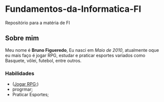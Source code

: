 # Fundamentos-da-Informatica-FI
Repositório para a matéria de FI
## Sobre mim
Meu nome é **Bruno Figueredo**, Eu nasci em _Maio de 2010_, atualmente oque eu mais faço é jogar RPG, estudar e praticar esportes variados como Basquete, vôlei, futebol, entre outros.

### Habilidades
- ([Jogar RPG;](https://pt.wikipedia.org/wiki/Role-playing_game))
- progrmar;
- Praticar Esportes;

